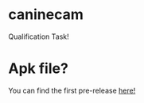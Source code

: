 # caninecam
Qualification Task!

# Apk file?
You can find the first pre-release [here!](https://github.com/MarkisDev/caninecam/releases/tag/release)
